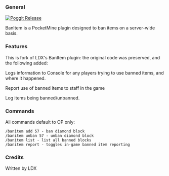 ### General

[![Poggit Release](https://poggit.pmmp.io/shield.approved/BanItem)](https://poggit.pmmp.io/p/BanItem)

BanItem is a PocketMine plugin designed to ban items on a server-wide basis.

### Features

This is fork of LDX's BanItem plugin: the original code was preserved, and the following added:
 
Logs information to Console for any players trying to use banned items, and where it happened.

Report use of banned items to staff in the game

Log items being banned/unbanned.

### Commands

All commands default to OP only:

```
/banitem add 57 - ban diamond block
/banitem unban 57 - unban diamond block
/banitem list - list all banned blocks
/banitem report - toggles in-game banned item reporting
```

### Credits

Written by LDX